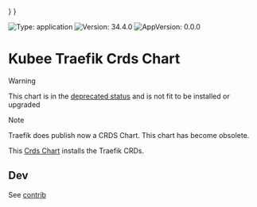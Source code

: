 

}
}

[//]: # (README.md generated by gotmpl. DO NOT EDIT.)

![Type: application](https://img.shields.io/badge/Type-application-informational?style=flat-square) ![Version: 34.4.0](https://img.shields.io/badge/Version-34.4.0-informational?style=flat-square) ![AppVersion: 0.0.0](https://img.shields.io/badge/AppVersion-0.0.0-informational?style=flat-square)

# Kubee Traefik Crds Chart

> [!WARNING]
> This chart is in the [deprecated status](https://github.com/EraldyHq/kubee/blob/main/docs/site/kubee-helmet-chart.md#status) and is not fit to be installed or upgraded

> [!NOTE]
> Traefik does publish now a CRDS Chart.
> This chart has become obsolete.

This [Crds Chart](https://github.com/EraldyHq/kubee/blob/main/docs/site/crds-chart.md) installs the Traefik CRDs.

## Dev

See [contrib](contrib.md)

